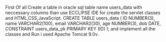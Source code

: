 First Of all Create a table in oracle sql table name users_data with neccessary columns than use ECCLIPSE IDE for create the servlet classes and HTML,CSS,JavaScript.
CREATE TABLE users_data (
    ID NUMBER(3),
    name VARCHAR2(100),
    email VARCHAR2(30),
    age NUMBER(3),
    dob DATE,
    CONSTRAINT users_data_pk PRIMARY KEY (ID)
);
and implement all the classes and Run i used Apache Tomcat 9.0v.
